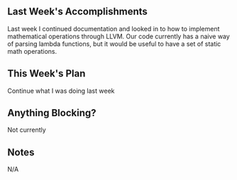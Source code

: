 ## Last Week's Accomplishments

Last week I continued documentation and looked in to how to implement mathematical operations through LLVM. 
Our code currently has a naive way of parsing lambda functions, but it would be useful to have a set of static math operations.

## This Week's Plan

Continue what I was doing last week

## Anything Blocking?

Not currently

## Notes

N/A
